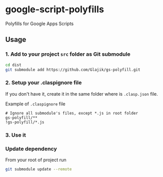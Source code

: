 # google-script-polyfills

Polyfills for Google Apps Scripts

## Usage

### 1. Add to your project `src` folder as Git submodule

```BASH
cd dist
git submodule add https://github.com/Glajik/gs-polyfill.git
```

### 2. Setup your .claspignore file

If you don't have it, create it in the same folder where is `.clasp.json` file.

Example of `.claspignore` file

```TEXT
# Ignore all submodule's files, except *.js in root folder
gs-polyfill/**
!gs-polyfill/*.js
```

### 3. Use it

### Update dependency

From your root of project run

```BASH
git submodule update --remote
```
